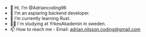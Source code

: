 - 👋 Hi, I’m @Adriancoding96
- 👀 I’m an aspiaring backend developer.
- 🌱 I’m currently learning Rust.
- 👨‍🎓 I´m studying at YrkesAkademin in sweden.
- 📫 How to reach me - Email: adrian.nilsson.coding@gmail.com

<!---
Adriancoding96/Adriancoding96 is a ✨ special ✨ repository because its `README.md` (this file) appears on your GitHub profile.
You can click the Preview link to take a look at your changes.
--->
